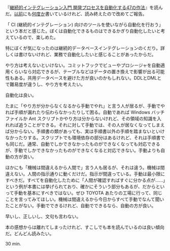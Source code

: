 
『[継続的インテグレーション入門 開発プロセスを自動化する47の作法](http://amazon.jp/o/ASIN/482228395X/bouzuya-22)』を読んだ。[以前](/2012/12/04/dinner/)にも[何度か](/2012/12/06/svn-and-oracle/)書いているけれど、読み終えたので改めてご報告。

「 CI (継続的インテグレーション) 向けのツールを使いながら自動化を行おう」という本だと感じた。ぼくは自動化できるものはできるかぎり自動化したいと考えているので、楽しめた。

特にぼくが気になったのは継続的データベースインテグレーションのくだり。詳しくは書けないけれど、業務で自動化したいと感じることがあったからだ。

やり方は考えないといけない。コミットフックでビューやプロシージャを自動適用くらいなら対応できるが、テーブルなどはデータの置き換えで影響が出る可能性もある。共用データベースを避けた方が良いのかもしれない。DDLとDMLとで難易度が違うし、やり方を考えたい。

自動化は良い。

たまに「やり方が分からなくなるから手動でやれ」と言う人が居るが、手動でやれば手順が漏れたり伝わらなかったりして困る。自動であれば Windows バッチファイルか Ant スクリプトかやり方は分からないけれど、その領域の知識を入れれば追うことができる。それに対して手動では、その人が居なくなってしまえば分からない。手順書の類があっても、実は手順書以外の手順を踏まないといけなかったりする。スクリプトでも環境依存の部分はあるけれど、それは手順書でも同じだ。通常、自動でしかできなかったものができなくなっても対応できるが、手動でしかできなかったものができなくなると対応できない。手動よりも自動の方が良い。

ほかにも「機械は間違えるから人間で」言う人も居るが、それは違う。機械は間違えない。人間の指示通りに動くだけだ。指示が間違っている。手動は最小限にすべきだ。すべてを自動化したために「人間が確認すればすぐに分かる点が……」という例が本書には挙げられており、確かにそういう部分もあるが、だからといって手動を基本にすべきではない。ぜひ TOYOTA あたりの工場に行って、同じことを言ってみてほしい。機械は間違えるから今日からすべて手動でなんて聞いたことがない。手動でできるけれど、自動でできるなら、自動の方が良い。

早いし、正しいし、文句も言わない。

本の感想からは離れてしまったけれど、すこしでも本を読んでいるのは良い傾向だ。どんどん読みたい。

30 min.
